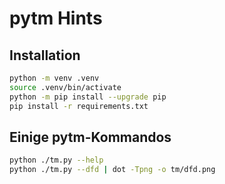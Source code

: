 # pytm Hints

## Installation

```bash
python -m venv .venv
source .venv/bin/activate
python -m pip install --upgrade pip
pip install -r requirements.txt
```

## Einige pytm-Kommandos

```bash
python ./tm.py --help
python ./tm.py --dfd | dot -Tpng -o tm/dfd.png
```

